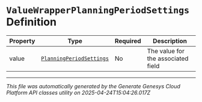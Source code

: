 # `ValueWrapperPlanningPeriodSettings` Definition

| Property | Type | Required | Description |
|----------|------|----------|-------------|
| value | [`PlanningPeriodSettings`](planningperiodsettings-definition.md) | No | The value for the associated field |

---

*This file was automatically generated by the Generate Genesys Cloud Platform API classes utility on 2025-04-24T15:04:26.017Z*